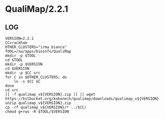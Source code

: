 QualiMap/2.2.1
===============

LOG
---

    VERSION=2.2.1
    CC=rackham
    OTHER_CLUSTERS="irma bianca"
    TOOL=/sw/apps/bioinfo/QualiMap
    mkdir -p $TOOL
    cd $TOOL
    mkdir -p $VERSION
    cd $VERSION
    mkdir -p $CC src
    for C in $OTHER_CLUSTERS; do
        ln -s $CC $C
    done
    cd src
    [[ -f qualimap_v${VERSION}.zip ]] || wget https://bitbucket.org/kokonech/qualimap/downloads/qualimap_v${VERSION}.zip
    unzip qualimap_v${VERSION}.zip
    cp -rf qualimap_v${VERSION}/* ../$CC/
    chmod g+rws -R $TOOL/$VERSION
